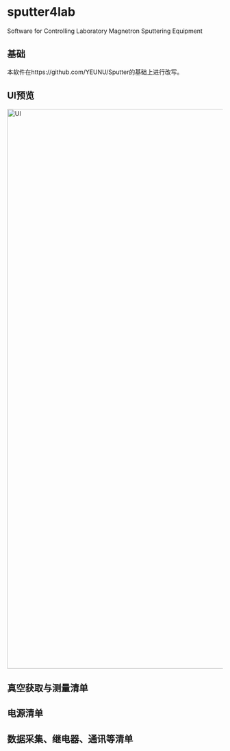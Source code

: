 # sputter4lab
Software for Controlling Laboratory Magnetron Sputtering Equipment



## 基础

本软件在https://github.com/YEUNU/Sputter的基础上进行改写。







## UI预览



<img width="1308" alt="UI" src="https://github.com/user-attachments/assets/0571d92f-3e5c-4572-a7b3-520bb3887808" />




## 真空获取与测量清单




## 电源清单




## 数据采集、继电器、通讯等清单
